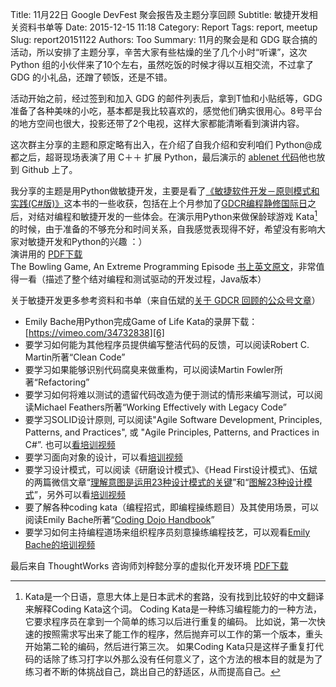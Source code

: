 Title: 11月22日 Google DevFest 聚会报告及主题分享回顾
Subtitle: 敏捷开发相关资料书单等
Date: 2015-12-15 11:18
Category: Report
Tags: report, meetup
Slug: report20151122
Authors: Too
Summary: 11月的聚会是和 GDG 联合搞的活动，所以安排了主题分享，辛苦大家有些枯燥的坐了几个小时“听课”，这次 Python 组的小伙伴来了10个左右，虽然吃饭的时候才得以互相交流，不过拿了 GDG 的小礼品，还蹭了顿饭，还是不错。

活动开始之前，经过签到和加入 GDG 的邮件列表后，拿到T恤和小贴纸等，GDG 准备了各种美味的小吃，基本都是我比较喜欢的，感觉他们确实很用心。8号平台的地方空间也很大，投影还带了2个电视，这样大家都能清晰看到演讲内容。

这次群主分享的主题和原定略有出入，在介绍了自我介绍和安利咱们 Python@成都之后，超哥现场表演了用 C＋＋ 扩展 Python，最后演示的 [ablenet 代码][1]他也放到 Github 上了。

我分享的主题是用Python做敏捷开发，主要是看了[《敏捷软件开发－原则模式和实践(C#版)》][2]这本书的一些收获，包括在上个月参加了[GDCR编程静修国际日][3]之后，对结对编程和敏捷开发的一些体会。在演示用Python来做保龄球游戏 Kata[^1] 的时候，由于准备的不够充分和时间关系，自我感觉表现得不好，希望没有影响大家对敏捷开发和Python的兴趣 ：）  
演讲用的 <a href="./files/Agile_Demo_by_Python.pdf">PDF下载</a>             
The Bowling Game, An Extreme Programming Episode [书上英文原文][4]，非常值得一看（描述了整个结对编程和测试驱动的开发过程，Java版本）  

关于敏捷开发更多参考资料和书单（来自伍斌的[关于 GDCR 回顾的公众号文章][5]）  
- Emily Bache用Python完成Game of Life Kata的录屏下载：[https://vimeo.com/34732838][6]  
- 要学习如何能为其他程序员提供编写整洁代码的反馈，可以阅读Robert C. Martin所著“Clean Code”  
- 要学习如果能够识别代码腐臭来做重构，可以阅读Martin Fowler所著“Refactoring”  
- 要学习如何将难以测试的遗留代码改造为便于测试的情形来编写测试，可以阅读Michael Feathers所著“Working Effectively with Legacy Code”  
- 要学习SOLID设计原则, 可以阅读"Agile Software Development, Principles, Patterns, and Practices", 或 "Agile Principles, Patterns, and Practices in C#”. 也可以[看培训视频][7]  
- 要学习面向对象的设计，可以看[培训视频][8]  
- 要学习设计模式，可以阅读《研磨设计模式》、《Head First设计模式》、伍斌的两篇微信文章“[理解意图是运用23种设计模式的关键][9]”和“[图解23种设计模式][10]”，另外可以看[培训视频][11]  
- 要了解各种coding kata（编程招式，即编程操练题目）及其使用场景，可以阅读Emily Bache所著“[Coding Dojo Handbook][12]”  
- 要学习如何主持编程道场来组织程序员刻意操练编程技艺，可以观看[Emily Bache的培训视频][13]  

最后来自 ThoughtWorks 咨询师刘梓懿分享的虚拟化开发环境 <a href="./files/GDG-Virtual-Dev-Environment－ThoughtWorks.pdf">PDF下载</a>




[^1]:	Kata是一个日语，意思大体上是日本武术的套路，没有找到比较好的中文翻译来解释Coding Kata这个词。 Coding Kata是一种练习编程能力的一种方法，它要求程序员在拿到一个简单的练习以后进行重复的编码。 比如说，第一次快速的按照需求写出来了能工作的程序，然后抛弃可以工作的第一个版本，重头开始第二轮的编码，然后进行第三次。 如果Coding Kata只是这样子重复打代码的话除了练习打字以外那么没有任何意义了，这个方法的根本目的就是为了练习者不断的体挑战自己，跳出自己的舒适区，从而提高自己。

[1]:	https://github.com/yueyoum/ablenet
[2]:	http://book.douban.com/subject/2347790/
[3]:	http://coderetreat-china.github.io/
[4]:	http://www.objectmentor.com/resources/articles/xpepisode.htm
[5]:	https://mp.weixin.qq.com/s?__biz=MjM5MjEwNTEzOQ==&mid=400893481&idx=1&sn=9f1b7030a5091568b21e93ec52e6f53c&scene=1&srcid=1128AgwfYsSBFUS7ZKetM8z6&key=ff7411024a07f3eb219d9e8b7119e25874a344dc6a65ea6ca7817a153eb74593f183397a39ecc36b860cd4464266ad37&ascene=0&uin=MTUzNTg3NQ%3D%3D&devicetype=iMac+MacBookPro7%2C1+OSX+OSX+10.11.1+build(15B42)&version=11020201&pass_ticket=8f%2BvRyM9EKot%2BPt%2Bcey4TXP98osLb5lxg8r%2Bu2zIeFs%3D
[6]:	https://vimeo.com/34732838
[7]:	http://www.pluralsight.com/courses/encapsulation-solid
[8]:	http://www.pluralsight.com/courses/principles-oo-design
[9]:	http://mp.weixin.qq.com/s?__biz=MjM5MjEwNTEzOQ==&mid=200608541&idx=1&sn=1f7e0d05ed961c5ea066270a4d91adf1&scene=25#wechat_redirect
[10]:	http://mp.weixin.qq.com/s?__biz=MjM5MjEwNTEzOQ==&mid=400831812&idx=1&sn=3975790ed182465dd4a648b117161513#rd
[11]:	http://www.pluralsight.com/courses/design-patterns-on-ramp
[12]:	https://leanpub.com/codingdojohandbook
[13]:	https://app.pluralsight.com/library/courses/the-coding-dojo/table-of-contents